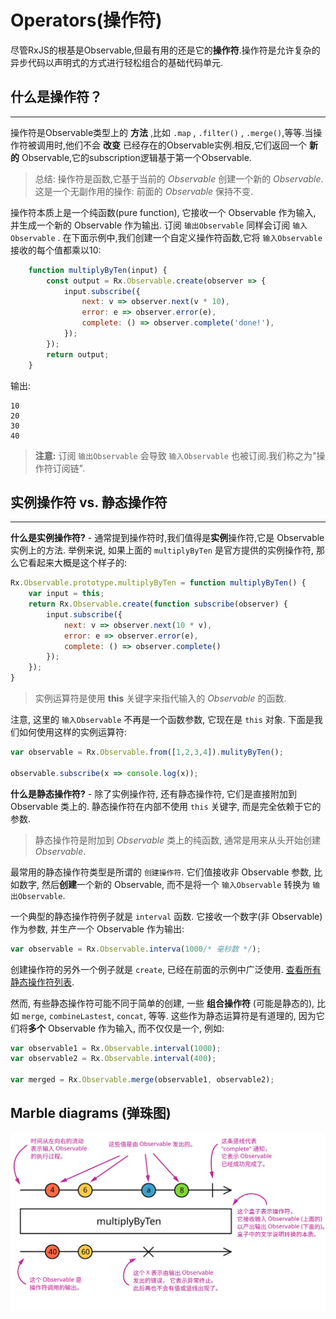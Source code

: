 # Operators(操作符)

尽管RxJS的根基是Observable,但最有用的还是它的**操作符**.操作符是允许复杂的异步代码以声明式的方式进行轻松组合的基础代码单元.

## 什么是操作符？

---
操作符是Observable类型上的 **方法** ,比如 `.map` , `.filter()` , `.merge()`,等等.当操作符被调用时,他们不会 **改变** 已经存在的Observable实例.相反,它们返回一个 **新的** Observable,它的subscription逻辑基于第一个Observable.

> 总结: 操作符是函数,它基于当前的 *Observable* 创建一个新的 *Observable*. 这是一个无副作用的操作: 前面的 *Observable* 保持不变.

操作符本质上是一个纯函数(pure function), 它接收一个 Observable 作为输入, 并生成一个新的 Observable 作为输出. 订阅 `输出Observable` 同样会订阅 `输入Observable` . 在下面示例中,我们创建一个自定义操作符函数,它将 `输入Observable`接收的每个值都乘以10:

```javascript
    function multiplyByTen(input) {
        const output = Rx.Observable.create(observer => {
            input.subscribe({
                next: v => observer.next(v * 10),
                error: e => observer.error(e),
                complete: () => observer.complete('done!'),
            });
        });
        return output;
    }
```

输出:

```text
10
20
30
40
```

> **注意:** 订阅 `输出Observable` 会导致 `输入Observable` 也被订阅.我们称之为"操作符订阅链".

## 实例操作符 vs. 静态操作符

---
**什么是实例操作符?** - 通常提到操作符时,我们值得是**实例**操作符,它是 Observable 实例上的方法. 举例来说, 如果上面的 `multiplyByTen` 是官方提供的实例操作符, 那么它看起来大概是这个样子的:

```javascript
Rx.Observable.prototype.multiplyByTen = function multiplyByTen() {
    var input = this;
    return Rx.Observable.create(function subscribe(observer) {
        input.subscribe({
            next: v => observer.next(10 * v),
            error: e => observer.error(e),
            complete: () => observer.complete()
        });
    });
}
```

> 实例运算符是使用 **this** 关键字来指代输入的 *Observable* 的函数.

注意, 这里的 `输入Observable` 不再是一个函数参数, 它现在是 `this` 对象. 下面是我们如何使用这样的实例运算符:

```javascript
var observable = Rx.Observable.from([1,2,3,4]).mulityByTen();

observable.subscribe(x => console.log(x));
```

**什么是静态操作符?** - 除了实例操作符, 还有静态操作符, 它们是直接附加到 Observable 类上的. 静态操作符在内部不使用 `this` 关键字, 而是完全依赖于它的参数.
> 静态操作符是附加到 *Observable* 类上的纯函数, 通常是用来从头开始创建 *Observable*.

最常用的静态操作符类型是所谓的 `创建操作符`. 它们值接收非 Observable 参数, 比如数字, 然后**创建**一个新的 Observable, 而不是将一个 `输入Observable` 转换为 `输出Observable`.

一个典型的静态操作符例子就是 `interval` 函数. 它接收一个数字(非 Observable) 作为参数, 并生产一个 Observable 作为输出:

```javascript
var observable = Rx.Observable.interva(1000/* 毫秒数 */);
```

创建操作符的另外一个例子就是 `create`, 已经在前面的示例中广泛使用. [查看所有静态操作符列表](http://cn.rx.js.org/manual/overview.html#h39).

然而, 有些静态操作符可能不同于简单的创建, 一些 **组合操作符** (可能是静态的), 比如 `merge`, `combineLastest`, `concat`, 等等. 这些作为静态运算符是有道理的, 因为它们将**多个** Observable 作为输入, 而不仅仅是一个, 例如:

```javascript
var observable1 = Rx.Observable.interval(1000);
var observable2 = Rx.Observable.interval(400);

var merged = Rx.Observable.merge(observable1, observable2);
```

## Marble diagrams (弹珠图)

![弹珠图](/assets/images/marble-diagram-anatomy.svg)